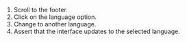 1. Scroll to the footer.
2. Click on the language option.
3. Change to another language.
4. Assert that the interface updates to the selected language.